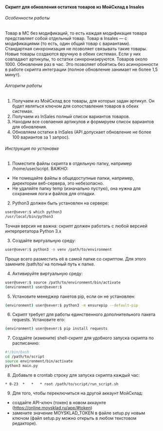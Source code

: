 #### Скрипт для обновления остатков товаров из МойСклад в Insales
###### Особенности работы
Товар в МС без модификаций, то есть каждая модификация товара представляет собой
отдельный товар.
Товар в Insales — с модификациями (то есть, один общий товар с вариантами).
Стандартная синхронизация не позволяет связывать такие товары.
Новые товары создаются вручную в обеих системах. Если у них совпадают артикулы, то остатки
синхронизируются. Товаров около 1000. Обновление раз в час. Это позволяет обойтись без асинхронности в работе скрипта
интеграции (полное обновление занимает не более 1,5 минут).

###### Алгоритм работы
1. Получаем из МойСклад все товары, для которых задан артикул. Он будет являться ключом для сопоставления товаров в обеих системах.
2. Получаем из InSales полный список вариантов товаров.
3. Находим все совпаения артикулов и формируем список вариантов для обновления.
4. Обновляем остатки в InSales (API допускает обновление не более 100 вариантов за 1 запрос).

###### Инструкция по установке
1. Поместите файлы скрипта в отдельную папку, например /home/user/script. ВАЖНО:
  * Не помещайте файлы в общедоступные папки, например, директории веб-сервера, это небезопасно.
  * Не удаляйте папку temp (изначально пустую), она нужна для сохранения лога и файлов для отладки.

2. Python3 должен быть установлен на сервере:
```bash
user@sever:$ which python3
/usr/local/bin/python3
```
Точная версия не важна: скрипт должен работать с любой версией интерпретатора Python 3.x

3. Создайте виртуальную среду:
```bash
user@sever:$ python3 -m venv /path/to/environment
```
Проще всего разместить её в самой папке со скриптом. Для этого замените /path/to/ на полный путь к папке.

4. Активируйте виртуальную среду:
```bash
user@sever:$ source /path/to/environment/bin/activate
(environment) user@sever:$
```

5. Установите менеджер пакетов pip, если он не установлен:
```bash
(environment) user@sever:$ python3 -m ensurepip --default-pip
```

6. Скрипт требует для работы единственного дополнительного пакета requests. Установите его:
```bash
(environment) user@sever:$ pip install requests
```

7. Создайте (измените) shell-скрипт для удобного запуска скрипта по расписанию:
```run_script.sh
#!/bin/bash
cd /path/to/script
source environment/bin/activate
python3 main.py
```

8. Добавьте в crontab строку для запуска скрипта каждый час:
```crontab
* 0-23  *   *   * root /path/to/script/run_script.sh
```

9. Для того, чтобы переключиться на другой аккаунт МойСклад:
  * создайте API-ключ (токен) в новом аккаунте (https://online.moysklad.ru/app/#token)
  * замените значение MOYSKLAD_TOKEN в файле setup.py новым ключом (файл setup.py можно открыть в любом текстовом редакторе).